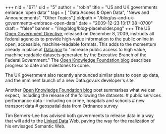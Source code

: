 +++
nid = "671"
uid = "5"
author = "robin"
title = "US and UK governments embrace 'open data'"
tags = [ "Data Access & Open Data", "News and Announcements", "Other Topics",]
oldpath = "/blog/us-and-uk-governments-embrace-open-data"
date = "2009-12-23 13:17:08 -0700"
draft = "false"
banner = "/img/blog/blog-placeholder.png"
+++
The US [Open Government Directive](http://www.whitehouse.gov/open),
released on December 8, 2009, instructs all federal agencies to provide
high-value information to the public online in open, accessible,
machine-readable formats. This adds to the momentum already in place at
[Data.gov](http://www.data.gov/) to "increase public access to high
value, machine readable datasets generated by the Executive Branch of
the Federal Government." The [Open Knowledge Foundation
blog](http://blog.okfn.org/2009/12/08/us-government-announces-more-open-government-data/)
describes progress to date and milestones to come.

The UK government also recently announced similar plans to open up data,
and the imminent launch of a new Data.gov.uk developer's site.

Another [Open Knowledge Foundation
blog](http://blog.okfn.org/2009/12/07/uk-government-announces-lots-of-new-open-data/)
post summarises what we can expect, including the release of the
following the datasets: # public services performance data - including
on crime, hospitals and schools # new transport data # geospatial data
from Ordnance survey

Tim Berners-Lee has advised both governments to release data in a way
that will add to the [Linked Data](http://linkeddata.org/) Web, paving
the way for the realization of his envisaged Semantic Web.
